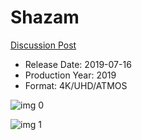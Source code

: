 # Shazam

[Discussion Post](https://www.avsforum.com/threads/bass-eq-for-filtered-movies.2995212/post-58227318)

* Release Date: 2019-07-16
* Production Year: 2019
* Format: 4K/UHD/ATMOS

![img 0](https://i.imgur.com/L7ZvZr2.jpg)

![img 1](https://i.imgur.com/TOq5eeb.png)

